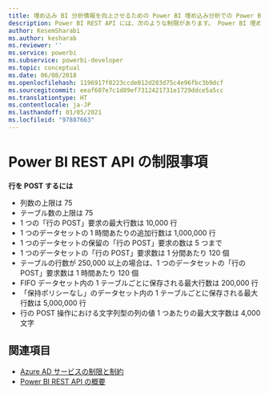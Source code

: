 ```yaml
---
title: 埋め込み BI 分析情報を向上させるための Power BI 埋め込み分析での Power BI REST API の制限
description: Power BI REST API には、次のような制限があります。 Power BI 埋め込み分析を使用して、より優れた埋め込み BI インサイトを有効にします。
author: KesemSharabi
ms.author: kesharab
ms.reviewer: ''
ms.service: powerbi
ms.subservice: powerbi-developer
ms.topic: conceptual
ms.date: 06/08/2018
ms.openlocfilehash: 1196917f0223ccde012d203d75c4e96fbc3b9dcf
ms.sourcegitcommit: eeaf607e7c1d89ef7312421731e1729ddce5a5cc
ms.translationtype: HT
ms.contentlocale: ja-JP
ms.lasthandoff: 01/05/2021
ms.locfileid: "97887663"
---
```

# <a name="power-bi-rest-api-limitations"></a>Power BI REST API の制限事項  
  
**行を POST するには**
  
* 列数の上限は 75
* テーブル数の上限は 75
* 1 つの「行の POST」要求の最大行数は 10,000 行  
* 1 つのデータセットの 1 時間あたりの追加行数は 1,000,000 行  
* 1 つのデータセットの保留の「行の POST」要求の数は 5 つまで  
* 1 つのデータセットの「行の POST」要求数は 1 分間あたり 120 個
* テーブルの行数が 250,000 以上の場合は、1 つのデータセットの「行の POST」要求数は 1 時間あたり 120 個
* FIFO データセット内の 1 テーブルごとに保存される最大行数は 200,000 行
* 「保持ポリシーなし」のデータセット内の 1 テーブルごとに保存される最大行数は 5,000,000 行  
* 行の POST 操作における文字列型の列の値 1 つあたりの最大文字数は 4,000 文字
  
## <a name="see-also"></a>関連項目

* [Azure AD サービスの制限と制約](/azure/active-directory/active-directory-service-limits-restrictions)   
* [Power BI REST API の概要](/rest/api/power-bi/)
